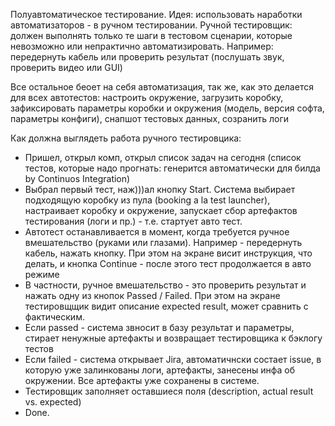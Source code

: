 Полуавтоматическое тестирование.
Идея: использовать наработки автоматизаторов - в ручном тестировании.
Ручной тестировщик: должен выполнять только те шаги в тестовом сценарии, которые невозможно или непрактично автоматизировать. Например: передернуть кабель или проверить результат (послушать звук, проверить видео или GUI)

Все остальное беоет на себя автоматизация, так же, как это делается для всех автотестов: настроить окружение, загрузить коробку, зафиксировать параметры коробки  и окружения (модель, версия софта, параметры конфиги), снапшот тестовых данных, созранить логи

Как должна выглядеть работа ручного тестировцика:
* Пришел, открыл комп, открыл список задач на сегодня (список тестов, которые надо прогнать: генерится автоматически для билда by Continuos Integration)
* Выбрал первый тест, наж)))ал кнопку Start. Система выбирает подходящую коробку из пула (booking a la test launcher), настраивает коробку и окружение, запускает сбор артефактов тестирования (логи и пр.) - т.е. стартует авто тест. 
* Автотест останавливается в момент, когда требуется ручное вмешательство (руками или глазами). Например - передернуть кабель, нажать кнопку. При этом на экране висит инструкция, что делать, и кнопка Continue - после этого тест продолжается в авто режиме
* В частности, ручное вмешательство - это проверить результат и нажать одну из кнопок Passed / Failed. При этом на экране тестировщщик видит описание expected result, может сравнить c фактическим.
* Если passed - система звносит в базу результат и параметры, стирает ненужные артефакты и возвращает тестировщика к бэклогу тестов
* Если failed - система открывает Jira, автоматичнски состает issue, в которую уже залинкованы логи, артефакты, занесены инфа об окружении. Все артефакты уже сохранены в системе.
* Тестировщик заполняет оставшиеся поля (description, actual result vs. expected) 
* Done.
